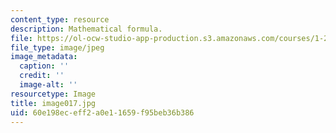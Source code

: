 ```yaml
---
content_type: resource
description: Mathematical formula.
file: https://ol-ocw-studio-app-production.s3.amazonaws.com/courses/1-225j-transportation-flow-systems-fall-2002/60e198eceff2a0e11659f95beb36b386_image017.jpg
file_type: image/jpeg
image_metadata:
  caption: ''
  credit: ''
  image-alt: ''
resourcetype: Image
title: image017.jpg
uid: 60e198ec-eff2-a0e1-1659-f95beb36b386
---
```

